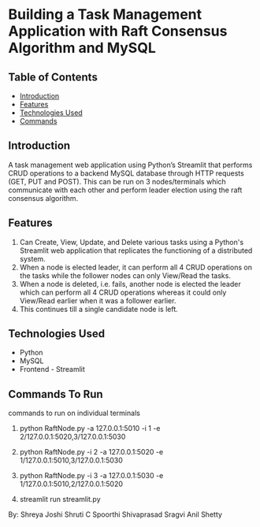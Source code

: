 # Building a Task Management Application with Raft Consensus Algorithm and MySQL

## Table of Contents

- [Introduction](#introduction)
- [Features](#features)
- [Technologies Used](#technologies-used)
- [Commands ](#commands-used)
## Introduction
A task management web application using Python’s Streamlit that performs CRUD operations to a backend MySQL database through HTTP requests (GET, PUT and
POST). This can be run on 3 nodes/terminals which communicate with each other and perform leader
election using the raft consensus algorithm.

## Features

1. Can Create, View, Update, and Delete various tasks using a Python's Streamlit web application that replicates the functioning of a distributed system.
2. When a node is elected leader, it can perform all 4 CRUD operations on the tasks while the follower nodes can only View/Read the tasks.
3. When a node is deleted, i.e. fails, another node is elected the leader which can perform all 4 CRUD operations whereas it could only View/Read earlier when it was a follower earlier.
4. This continues till a single candidate node is left. 

## Technologies Used
- Python
- MySQL
- Frontend - Streamlit

## Commands To Run
commands to run on individual terminals
1. python RaftNode.py -a 127.0.0.1:5010 -i 1 -e 2/127.0.0.1:5020,3/127.0.0.1:5030 
2. python RaftNode.py -i 2 -a 127.0.0.1:5020 -e 1/127.0.0.1:5010,3/127.0.0.1:5030 
3. python RaftNode.py -i 3 -a 127.0.0.1:5030 -e 1/127.0.0.1:5010,2/127.0.0.1:5020

4. streamlit run streamlit.py
   

By:
Shreya Joshi
Shruti C
Spoorthi Shivaprasad
Sragvi Anil Shetty
